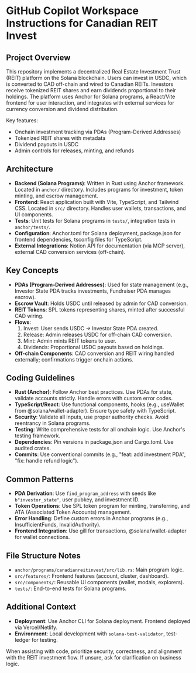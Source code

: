 # GitHub Copilot Workspace Instructions for Canadian REIT Invest

## Project Overview
This repository implements a decentralized Real Estate Investment Trust (REIT) platform on the Solana blockchain. Users can invest in USDC, which is converted to CAD off-chain and wired to Canadian REITs. Investors receive tokenized REIT shares and earn dividends proportional to their holdings. The platform uses Anchor for Solana programs, a React/Vite frontend for user interaction, and integrates with external services for currency conversion and dividend distribution.

Key features:
- Onchain investment tracking via PDAs (Program-Derived Addresses)
- Tokenized REIT shares with metadata
- Dividend payouts in USDC
- Admin controls for releases, minting, and refunds

## Architecture
- **Backend (Solana Programs)**: Written in Rust using Anchor framework. Located in `anchor/` directory. Includes programs for investment, token minting, and escrow management.
- **Frontend**: React application built with Vite, TypeScript, and Tailwind CSS. Located in `src/` directory. Handles user wallets, transactions, and UI components.
- **Tests**: Unit tests for Solana programs in `tests/`, integration tests in `anchor/tests/`.
- **Configuration**: Anchor.toml for Solana deployment, package.json for frontend dependencies, tsconfig files for TypeScript.
- **External Integrations**: Notion API for documentation (via MCP server), external CAD conversion services (off-chain).

## Key Concepts
- **PDAs (Program-Derived Addresses)**: Used for state management (e.g., Investor State PDA tracks investments, Fundraiser PDA manages escrow).
- **Escrow Vault**: Holds USDC until released by admin for CAD conversion.
- **REIT Tokens**: SPL tokens representing shares, minted after successful CAD wiring.
- **Flows**:
  1. Invest: User sends USDC → Investor State PDA created.
  2. Release: Admin releases USDC for off-chain CAD conversion.
  3. Mint: Admin mints REIT tokens to user.
  4. Dividends: Proportional USDC payouts based on holdings.
- **Off-chain Components**: CAD conversion and REIT wiring handled externally; confirmations trigger onchain actions.

## Coding Guidelines
- **Rust (Anchor)**: Follow Anchor best practices. Use PDAs for state, validate accounts strictly. Handle errors with custom error codes.
- **TypeScript/React**: Use functional components, hooks (e.g., useWallet from @solana/wallet-adapter). Ensure type safety with TypeScript.
- **Security**: Validate all inputs, use proper authority checks. Avoid reentrancy in Solana programs.
- **Testing**: Write comprehensive tests for all onchain logic. Use Anchor's testing framework.
- **Dependencies**: Pin versions in package.json and Cargo.toml. Use audited crates.
- **Commits**: Use conventional commits (e.g., "feat: add investment PDA", "fix: handle refund logic").

## Common Patterns
- **PDA Derivation**: Use `find_program_address` with seeds like `b"investor_state"`, user pubkey, and investment ID.
- **Token Operations**: Use SPL token program for minting, transferring, and ATA (Associated Token Accounts) management.
- **Error Handling**: Define custom errors in Anchor programs (e.g., InsufficientFunds, InvalidAuthority).
- **Frontend Integration**: Use gill for transactions, @solana/wallet-adapter for wallet connections.

## File Structure Notes
- `anchor/programs/canadianreitinvest/src/lib.rs`: Main program logic.
- `src/features/`: Frontend features (account, cluster, dashboard).
- `src/components/`: Reusable UI components (wallet, modals, explorers).
- `tests/`: End-to-end tests for Solana programs.

## Additional Context
- **Deployment**: Use Anchor CLI for Solana deployment. Frontend deployed via Vercel/Netlify.
- **Environment**: Local development with `solana-test-validator`, test-ledger for testing.

When assisting with code, prioritize security, correctness, and alignment with the REIT investment flow. If unsure, ask for clarification on business logic.